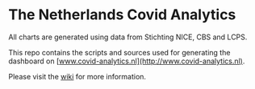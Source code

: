# The Netherlands Covid Analytics

All charts are generated using data from Stichting NICE, CBS and LCPS.

This repo contains the scripts and sources used for generating the dashboard on [www.covid-analytics.nl](http://www.covid-analytics.nl).

Please visit the [wiki](https://github.com/Sikerdebaard/opencoronastats/wiki) for more information.
